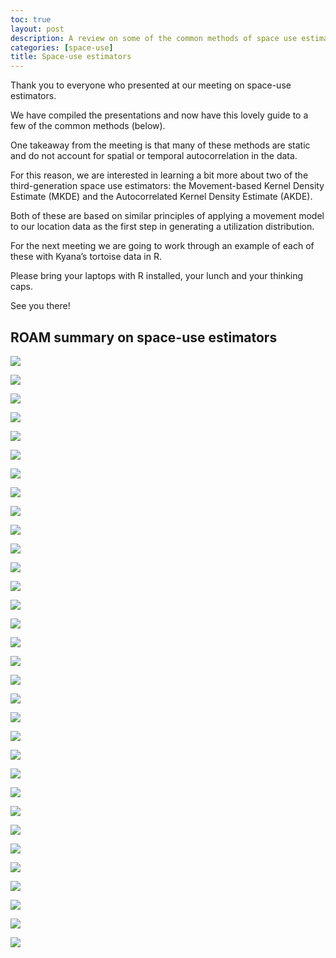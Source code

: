 ```yaml
---
toc: true
layout: post
description: A review on some of the common methods of space use estimation for animal movement.
categories: [space-use]
title: Space-use estimators
---
```


Thank you to everyone who presented at our meeting on space-use estimators. 

We have compiled the presentations and now have this lovely guide to a few of the common methods (below). 

One takeaway from the meeting is that many of these methods are static and do not account for spatial or temporal autocorrelation in the data. 

For this reason, we are interested in learning a bit more about two of the third-generation space use estimators: the Movement-based Kernel Density Estimate (MKDE) and the Autocorrelated Kernel Density Estimate (AKDE). 

Both of these are based on similar principles of applying a movement model to our location data as the first step in generating a utilization distribution. 

For the next meeting we are going to work through an example of each of these with Kyana’s tortoise data in R. 

Please bring your laptops with R installed, your lunch and your thinking caps.
 
See you there!

## ROAM summary on space-use estimators

![](../_posts/2021-06-08-space-use-estimators/roam_sue_00001.jpeg)

![](/_posts/2021-06-08-space-use-estimators/roam_sue_00002.jpeg)

![](2021-06-08-space-use-estimators/roam_sue_00003.jpeg)

![](2021-06-08-space-use-estimators/roam_sue_00004.jpeg)

![](2021-06-08-space-use-estimators/roam_sue_00005.jpeg)

![](2021-06-08-space-use-estimators/roam_sue_00006.jpeg)

![](2021-06-08-space-use-estimators/roam_sue_00007.jpeg)

![](2021-06-08-space-use-estimators/roam_sue_00008.jpeg)

![](2021-06-08-space-use-estimators/roam_sue_00009.jpeg)

![](2021-06-08-space-use-estimators/roam_sue_00010.jpeg)

![](2021-06-08-space-use-estimators/roam_sue_00011.jpeg)

![](2021-06-08-space-use-estimators/roam_sue_00012.jpeg)

![](2021-06-08-space-use-estimators/roam_sue_00013.jpeg)

![](2021-06-08-space-use-estimators/roam_sue_00014.jpeg)

![](2021-06-08-space-use-estimators/roam_sue_00015.jpeg)

![](2021-06-08-space-use-estimators/roam_sue_00016.jpeg)

![](2021-06-08-space-use-estimators/roam_sue_00017.jpeg)

![](2021-06-08-space-use-estimators/roam_sue_00018.jpeg)

![](2021-06-08-space-use-estimators/roam_sue_00019.jpeg)

![](2021-06-08-space-use-estimators/roam_sue_00020.jpeg)

![](2021-06-08-space-use-estimators/roam_sue_00021.jpeg)

![](2021-06-08-space-use-estimators/roam_sue_00022.jpeg)

![](2021-06-08-space-use-estimators/roam_sue_00023.jpeg)

![](2021-06-08-space-use-estimators/roam_sue_00024.jpeg)

![](2021-06-08-space-use-estimators/roam_sue_00025.jpeg)

![](2021-06-08-space-use-estimators/roam_sue_00026.jpeg)

![](2021-06-08-space-use-estimators/roam_sue_00027.jpeg)

![](2021-06-08-space-use-estimators/roam_sue_00028.jpeg)

![](2021-06-08-space-use-estimators/roam_sue_00029.jpeg)

![](2021-06-08-space-use-estimators/roam_sue_00030.jpeg)

![](2021-06-08-space-use-estimators/roam_sue_00031.jpeg)

![](2021-06-08-space-use-estimators/roam_sue_00032.jpeg)
